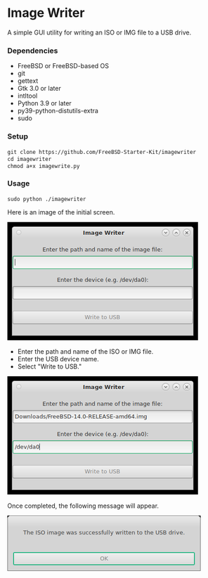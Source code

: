# Image Writer

A simple GUI utility for writing an ISO or IMG file to a USB drive.

### Dependencies
* FreeBSD or FreeBSD-based OS
* git
* gettext
* Gtk 3.0 or later
* intltool
* Python 3.9 or later
* py39-python-distutils-extra
* sudo

### Setup
```
git clone https://github.com/FreeBSD-Starter-Kit/imagewriter
cd imagewriter
chmod a+x imagewrite.py
```

### Usage

```
sudo python ./imagewriter
```

Here is an image of the initial screen.

![Initial screen](images/ImageWriter-1.png)

- Enter the path and name of the ISO or IMG file.
- Enter the USB device name.
- Select "Write to USB."

![Enter path to ISO image](images/ImageWriter-2.png)

Once completed, the following message will appear.

![Successfully written](images/ImageWriter-3.png)
